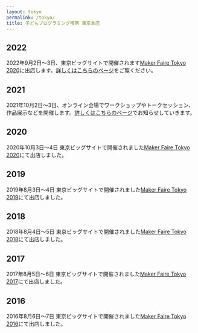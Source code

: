 ```yaml
---
layout: tokyo
permalink: /tokyo/
title: 子どもプログラミング喫茶 東京本店
---
```

## 2022
2022年9月2日〜3日、東京ビッグサイトで開催されます[Maker Faire Tokyo 2020](https://makezine.jp/event/mft2020/)に出店します。[詳しくはこちらのページ](/tokyo/2022/)をご覧ください。

## 2021
2021年10月2日〜3日、オンライン会場でワークショップやトークセッション、作品展示などを開催します。[詳しくはこちらのページ](/tokyo/2021/)でお知らせしていきます。

## 2020
2020年10月3日〜4日 東京ビッグサイトで開催されました[Maker Faire Tokyo 2020](https://makezine.jp/event/mft2020/)にて出店しました。

## 2019
2019年8月3日〜4日 東京ビッグサイトで開催されました[Maker Faire Tokyo 2019](https://makezine.jp/event/mft2019/)にて出店しました。

## 2018
2018年8月4日〜5日 東京ビッグサイトで開催されました[Maker Faire Tokyo 2018](https://makezine.jp/event/mft2018/)にて出店しました。

## 2017
2017年8月5日〜6日 東京ビッグサイトで開催されました[Maker Faire Tokyo 2017](https://makezine.jp/event/mft2017/)にて出店しました。

## 2016
2016年8月6日〜7日 東京ビッグサイトで開催されました[Maker Faire Tokyo 2016](https://makezine.jp/event/mft2016/)にて出店しました。

